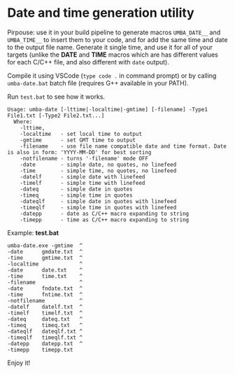# Date and time generation utility

Pirpouse: use it in your build pipeline to generate macros `UMBA_DATE__` and `UMBA_TIME__` 
to insert them to your code, and for add the same time and date to the output file name.
Generate it single time, and use it for all of your targets (unlike the __DATE__ and __TIME__
macros which are has different values for each C/C++ file, and also different with `date` output).

Compile it using VSCode (`type code .` in command prompt) or by calling `umba-date.bat` 
batch file (requires G++ available in your PATH).

Run `test.bat` to see how it works.

```
Usage: umba-date [-lttime|-localtime|-gmtime] [-filename] -Type1 File1.txt [-Type2 File2.txt...]
  Where:
    -lttime,
    -localtime   - set local time to output
    -gmtime      - set GMT time to output
    -filename    - use file name compatible date and time format. Date is also in form: 'YYYY-MM-DD' for best sorting
    -notfilename - turns '-filename' mode OFF
    -date        - simple date, no quotes, no linefeed
    -time        - simple time, no quotes, no linefeed
    -datelf      - simple date with linefeed
    -timelf      - simple time with linefeed
    -dateq       - simple date in quotes
    -timeq       - simple time in quotes
    -dateqlf     - simple date in quotes with linefeed
    -timeqlf     - simple time in quotes with linefeed
    -datepp      - date as C/C++ macro expanding to string
    -timepp      - time as C/C++ macro expanding to string
```

Example: **test.bat**
```
umba-date.exe -gmtime  ^
-date      gmdate.txt  ^
-time      gmtime.txt  ^
-localtime             ^
-date      date.txt    ^
-time      time.txt    ^
-filename              ^
-date      fndate.txt  ^
-time      fntime.txt  ^
-notfilename           ^
-datelf    datelf.txt  ^
-timelf    timelf.txt  ^
-dateq     dateq.txt   ^
-timeq     timeq.txt   ^
-dateqlf   dateqlf.txt ^
-timeqlf   timeqlf.txt ^
-datepp    datepp.txt  ^
-timepp    timepp.txt
```

Enjoy it!